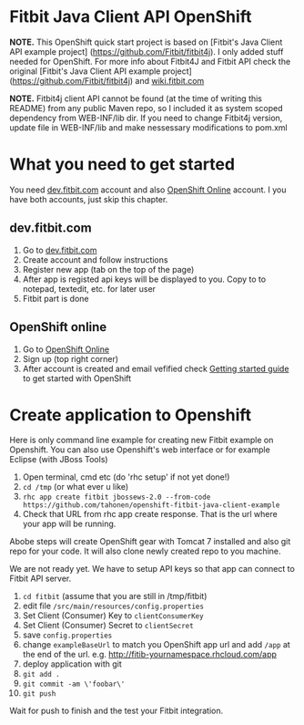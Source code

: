 # Fitbit Java Client API OpenShift #

**NOTE.** This OpenShift quick start project is based on [Fitbit's Java Client API example project] (https://github.com/Fitbit/fitbit4j). I only added stuff needed for OpenShift. For more info about Fitbit4J and Fitbit API check the original [Fitbit's Java Client API example project] (https://github.com/Fitbit/fitbit4j) and [wiki.fitbit.com](http://wiki.fitbit.com)

**NOTE.** Fitbit4j client API cannot be found (at the time of writing this README) from any public Maven repo, so I included it as system scoped dependency from WEB-INF/lib dir. If you need to change Fitbit4j version, update file in WEB-INF/lib and make nessessary modifications to pom.xml

# What you need to get started #

You need [dev.fitbit.com](http://dev.fitbit.com) account and also [OpenShift Online](http://www.openshift.com) account. I you have both accounts, just skip this chapter.

## dev.fitbit.com ##
1. Go to [dev.fitbit.com](http://dev.fitbit.com)
2. Create account and follow instructions
3. Register new app (tab on the top of the page)
4. After app is registed api keys will be displayed to you. Copy to to notepad, textedit, etc. for later user
5. Fitbit part is done

## OpenShift online ##
1. Go to [OpenShift Online](http://www.openshift.com)
2. Sign up (top right corner)
3. After account is created and email vefified check [Getting started guide ](https://developers.openshift.com/en/getting-started-overview.html) to get started with OpenShift

# Create application to Openshift #

Here is only command line example for creating new Fitbit example on Openshift. You can also use Openshift's web interface or for example Eclipse (with JBoss Tools)

1. Open terminal, cmd etc (do 'rhc setup' if not yet done!)
2. ```cd /tmp``` (or what ever u like)
3. ```rhc app create fitbit jbossews-2.0 --from-code https://github.com/tahonen/openshift-fitbit-java-client-example```
4. Check that URL from rhc app create response. That is the url where your app will be running.

Abobe steps will create OpenShift gear with Tomcat 7 installed and also git repo for your code. It will also clone newly created repo to you machine.

We are not ready yet. We have to setup API keys so that app can connect to Fitbit API server.

1. ```cd fitbit``` (assume that you are still in /tmp/fitbit)
2. edit file ```/src/main/resources/config.properties```
3. Set Client (Consumer) Key to ```clientConsumerKey```
4. Set Client (Consumer) Secret to ```clientSecret```
5. save ```config.properties```
6. change ```exampleBaseUrl``` to match you OpenShift app url and add ```/app``` at the end of the url. e.g. http://fitib-yournamespace.rhcloud.com/app
6. deploy application with git
7. ```git add .```
8. ```git commit -am \'foobar\'```
9. ```git push```

Wait for push to finish and the test your Fitbit integration. 

